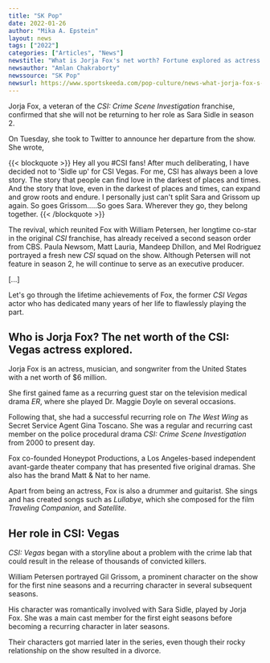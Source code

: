 ```yaml
---
title: "SK Pop"
date: 2022-01-26
author: "Mika A. Epstein"
layout: news
tags: ["2022"]
categories: ["Articles", "News"]
newstitle: "What is Jorja Fox's net worth? Fortune explored as actress quits CSI: Vegas"
newsauthor: "Amlan Chakraborty"
newssource: "SK Pop"
newsurl: https://www.sportskeeda.com/pop-culture/news-what-jorja-fox-s-net-worth-fortune-explored-actress-quits-csi-vegas-1
---
```

Jorja Fox, a veteran of the  _CSI: Crime Scene Investigation_ franchise, confirmed that she will not be returning to her role as Sara Sidle in season 2.

On Tuesday, she took to Twitter to announce her departure from the show. She wrote,

{{< blockquote >}}
Hey all you #CSI fans! After much deliberating, I have decided not to 'Sidle up' for CSI Vegas. For me, CSI has always been a love story. The story that people can find love in the darkest of places and times. And the story that love, even in the darkest of places and times, can expand and grow roots and endure. I personally just can't split Sara and Grissom up again. So goes Grissom…..So goes Sara. Wherever they go, they belong together.
{{< /blockquote >}}

The revival, which reunited Fox with William Petersen, her longtime co-star in the original _CSI_ franchise, has already received a second season order from CBS. Paula Newsom, Matt Lauria, Mandeep Dhillon, and Mel Rodriguez portrayed a fresh new _CSI_ squad on the show. Although Petersen will not feature in season 2, he will continue to serve as an executive producer.

[...]

Let's go through the lifetime achievements of Fox, the former _CSI Vegas_ actor who has dedicated many years of her life to flawlessly playing the part.

## Who is Jorja Fox? The net worth of the CSI: Vegas actress explored.

Jorja Fox is an actress, musician, and songwriter from the United States with a net worth of $6 million.

She first gained fame as a recurring guest star on the television medical drama _ER_, where she played Dr. Maggie Doyle on several occasions.

Following that, she had a successful recurring role on _The West Wing_ as Secret Service Agent Gina Toscano. She was a regular and recurring cast member on the police procedural drama _CSI: Crime Scene Investigation_ from 2000 to present day.

Fox co-founded Honeypot Productions, a Los Angeles-based independent avant-garde theater company that has presented five original dramas. She also has the brand Matt & Nat to her name.

Apart from being an actress, Fox is also a drummer and guitarist. She sings and has created songs such as _Lullabye_, which she composed for the film _Traveling Companion_, and _Satellite_.

## Her role in CSI: Vegas

_CSI: Vegas_ began with a storyline about a problem with the crime lab that could result in the release of thousands of convicted killers.

William Petersen portrayed Gil Grissom, a prominent character on the show for the first nine seasons and a recurring character in several subsequent seasons.

His character was romantically involved with Sara Sidle, played by Jorja Fox. She was a main cast member for the first eight seasons before becoming a recurring character in later seasons.

Their characters got married later in the series, even though their rocky relationship on the show resulted in a divorce.

